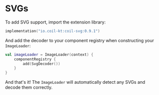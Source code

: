 # SVGs

To add SVG support, import the extension library:

```kotlin
implementation("io.coil-kt:coil-svg:0.9.1")
```

And add the decoder to your component registry when constructing your `ImageLoader`:

```kotlin
val imageLoader = ImageLoader(context) {
    componentRegistry {
        add(SvgDecoder())
    }
}
```

And that's it! The `ImageLoader` will automatically detect any SVGs and decode them correctly.
